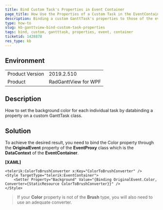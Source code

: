 ```yaml
---
title: Bind Custom Task's Properties in Event Container
page_title: How Use the Properties of a Custom Task in the EventContainer
description: Binding a custom GanttTask's properties to those of the event container.
type: how-to
slug: kb-ganttview-bind-custom-task-properties
tags: bind, custom, gantttask, properties, event, container
ticketid: 1428878
res_type: kb
---
```


## Environment
<table>
	<tbody>
		<tr>
			<td>Product Version</td>
			<td>2019.2.510</td>
		</tr>
		<tr>
			<td>Product</td>
			<td>RadGanttView for WPF</td>
		</tr>
	</tbody>
</table>


## Description
How to set the background color for each individual task by databinding a property on a custom GanttTask class.

## Solution

To achieve the desired result, you need to bind the Color property through the **OriginalEvent** property of the **EventProxy** class which is the **DataContext** of the **EventContainer**.

__[XAML]__

	<telerik:ColorToBrushConverter x:Key="ColorToBrushConverter" />
	<Style TargetType="telerik:EventContainer">
		<Setter Property="Background" Value="{Binding OriginalEvent.Color, Converter={StaticResource ColorToBrushConverter}}" />
	</Style>
		
>If your **Color** property is not of the **Brush** type, you will also need to use an adequate converter.
